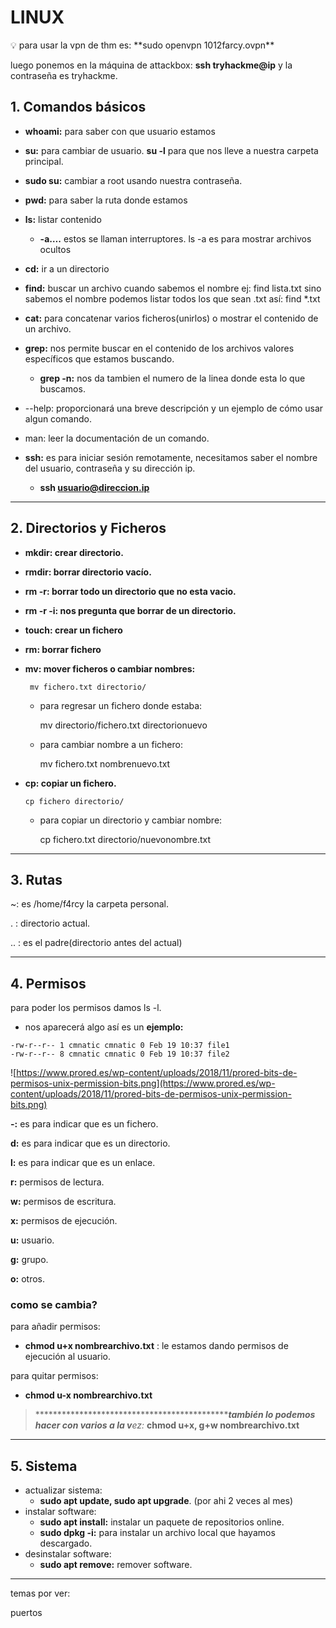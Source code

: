 # LINUX

<aside>
💡 para usar la vpn de thm es: **sudo openvpn 1012farcy.ovpn**

 luego ponemos en la máquina de attackbox: **ssh tryhackme@ip** y la contraseña es tryhackme.

</aside>

## 1. Comandos básicos

- **whoami:** para saber con que usuario estamos
- **********su:********** para cambiar de usuario. **su -l** para que nos lleve a nuestra carpeta principal.
- ********************************************************************************************************sudo su:******************************************************************************************************** cambiar a root usando nuestra contraseña.
- **pwd:** para saber la ruta donde estamos
- **ls:** listar contenido
    - **-a….** estos se llaman interruptores. ls -a es para mostrar archivos ocultos
- **cd:** ir a un directorio
- ************************find:************************ buscar un archivo cuando sabemos el nombre ej: find lista.txt sino sabemos el nombre podemos listar todos los que sean .txt así: find *.txt
- **cat:** para concatenar varios ficheros(unirlos) o mostrar el contenido de un archivo.
- **************grep:************** nos permite buscar en el contenido de los archivos valores específicos que estamos buscando.
    - **grep -n:** nos da tambien el numero de la linea donde esta lo que buscamos.
- --help: proporcionará una breve descripción y un ejemplo de cómo usar algun comando.
- man: leer la documentación de un comando.

- **ssh:** es para iniciar sesión remotamente, necesitamos saber el nombre del usuario, contraseña y su dirección ip.
    - **ssh usuario@direccion.ip**

---

## 2. Directorios y Ficheros

- **mkdir: crear directorio.**
- **rmdir: borrar directorio vacío.**
- **rm -r: borrar todo un directorio que no esta vacio.**
- **rm -r -i: nos pregunta que borrar de un directorio.**
- **touch: crear un fichero**
- **rm: borrar fichero**
- **mv: mover ficheros o cambiar nombres:**
    
       mv fichero.txt directorio/
    
    - para regresar un fichero donde estaba:
        
        mv directorio/fichero.txt directorionuevo
        
    - para cambiar nombre a un fichero:
        
        mv fichero.txt nombrenuevo.txt
        
- **cp: copiar un fichero.**
    
      cp fichero directorio/
    
    - para copiar un directorio y cambiar nombre:
        
        cp fichero.txt directorio/nuevonombre.txt
        

---

## 3. Rutas

~: es /home/f4rcy la carpeta personal.

. :  directorio actual.

.. :  es el padre(directorio antes del actual)

---

## 4. Permisos

para poder los permisos damos ls -l.

- nos aparecerá algo así es un ****************ejemplo:****************

```
-rw-r--r-- 1 cmnatic cmnatic 0 Feb 19 10:37 file1
-rw-r--r-- 8 cmnatic cmnatic 0 Feb 19 10:37 file2
```

![https://www.prored.es/wp-content/uploads/2018/11/prored-bits-de-permisos-unix-permission-bits.png](https://www.prored.es/wp-content/uploads/2018/11/prored-bits-de-permisos-unix-permission-bits.png)

**-:** es para indicar que es un fichero.

**d:** es para indicar que es un directorio.

**l:** es para indicar que es un enlace.

**r:** permisos de lectura.

**w:** permisos de escritura.

**x:** permisos de ejecución.

**u:** usuario.

**g:** grupo.

**o:** otros.

### **como se cambia?**

para añadir permisos:

- **chmod u+x nombrearchivo.txt** : le estamos dando permisos de ejecución al usuario.

para quitar permisos:

- **********************************************************chmod u-x nombrearchivo.txt**********************************************************

> ***************************************************************************************************************************************también lo podemos hacer con varios a la v******************************************************************************************ez:* **********************************************************chmod u+x, g+w nombrearchivo.txt**********************************************************
> 

---

## 5. Sistema

- actualizar sistema:
    - **sudo apt update, sudo apt upgrade**. (por ahi 2 veces al mes)
- instalar software:
    - **sudo apt install:** instalar un paquete de repositorios online.
    - **sudo dpkg -i:** para instalar un archivo local que hayamos descargado.
- desinstalar software:
    - **sudo apt remove:** remover software.

---

temas por ver:

puertos

